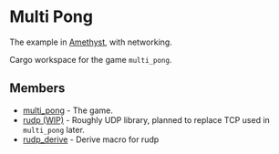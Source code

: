 # Multi Pong
The example in [Amethyst](https://github.com/amethyst/amethyst), with networking.

Cargo workspace for the game `multi_pong`.

## Members
- [multi_pong](./multi_pong/README.md) - The game.
- [rudp (WIP)](./rudp/README.md) - Roughly UDP library, planned to replace TCP used in `multi_pong` later.
- [rudp_derive](./rudp_derive/README.md) - Derive macro for rudp
